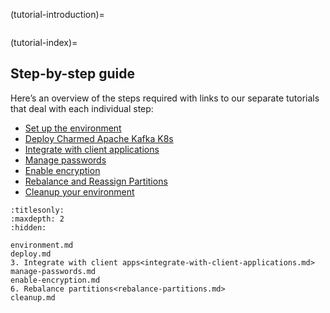 (tutorial-introduction)=
```{include} introduction.md

```

(tutorial-index)=
## Step-by-step guide

Here’s an overview of the steps required with links to our separate tutorials that deal with each individual step:

- [Set up the environment](tutorial-environment)
- [Deploy Charmed Apache Kafka K8s](tutorial-deploy)
- [Integrate with client applications](tutorial-integrate-with-client-applications)
- [Manage passwords](tutorial-manage-passwords)
- [Enable encryption](tutorial-enable-encryption)
- [Rebalance and Reassign Partitions](tutorial-rebalance-partitions)
- [Cleanup your environment](tutorial-cleanup)

```{toctree}
:titlesonly:
:maxdepth: 2
:hidden:

environment.md
deploy.md
3. Integrate with client apps<integrate-with-client-applications.md>
manage-passwords.md
enable-encryption.md
6. Rebalance partitions<rebalance-partitions.md>
cleanup.md
```
